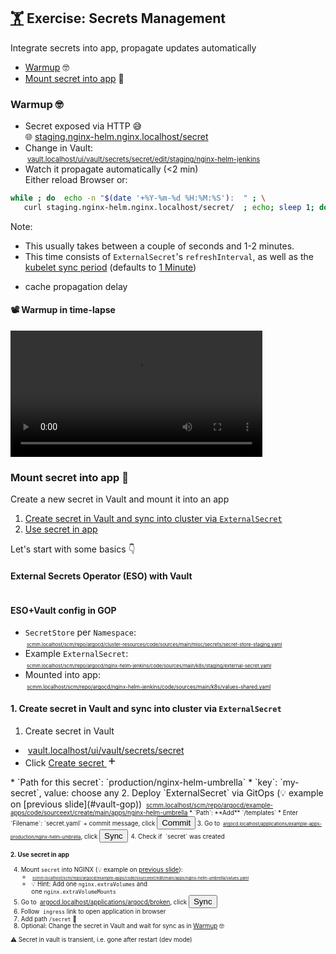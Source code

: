 <!-- .slide: id="exercise-secrets" -->
## [🏋️](#exercises) Exercise: Secrets Management  <img data-src="images/vault-logo.svg" style="height: 1.2em; vertical-align: middle;"/> <img data-src="images/eso-round-logo.svg" style="height: 1.2em; vertical-align: middle;"/> 
Integrate secrets into app, propagate updates automatically

* [Warmup](#secrets-warmup) 🤓
* [Mount secret into app](#secrets-advanced) 🚀



### Warmup 🤓
<!-- .slide: id="secrets-warmup" -->

* Secret exposed via HTTP 😅  
  <span style="font-size: 100%">🌐 <a href="http://staging.nginx-helm.nginx.localhost/secret/">staging.nginx-helm.nginx.localhost/secret</a>
* Change in Vault:  
  <span style="font-size: 80%"><img data-src="images/vault-logo.svg" style="height: 1em; vertical-align: middle;"/> <a  target="_blank"  href="http://vault.localhost/ui/vault/auth?redirect_to=%2Fvault%2Fsecrets%2Fsecret%2Fedit%2Fstaging%2Fnginx-helm-jenkins&with=userpass">vault.localhost/ui/vault/secrets/secret/edit/staging/nginx-helm-jenkins</a>
* Watch it propagate automatically  (<2 min)  
  Either reload Browser or:
```bash
while ; do  echo -n "$(date '+%Y-%m-%d %H:%M:%S'):  " ; \
   curl staging.nginx-helm.nginx.localhost/secret/  ; echo; sleep 1; done
```
Note:
* This usually takes between a couple of seconds and 1-2 minutes.  
* This time consists of `ExternalSecret`'s `refreshInterval`, as well as the [kubelet sync period](https://v1-25.docs.kubernetes.io/docs/concepts/configuration/configmap/#mounted-configmaps-are-updated-automatically)
(defaults to [1 Minute](https://kubernetes.io/docs/reference/config-api/kubelet-config.v1beta1/#kubelet-config-k8s-io-v1beta1-KubeletConfiguration))
+ cache propagation delay



#### 📽️ Warmup in time-lapse

<a href="https://user-images.githubusercontent.com/1824962/215204174-eadf180b-2a82-4273-8cbb-6e7c187267c6.mp4">
  <video controls loop data-autoplay width="80%">
    <source data-src="https://user-images.githubusercontent.com/1824962/215204174-eadf180b-2a82-4273-8cbb-6e7c187267c6.mp4" type="video/mp4">
  </video>
</a>



### Mount secret into app 🚀
<!-- .slide: id="secrets-advanced" -->

Create a new secret in Vault and mount it into an app 

1. [Create secret in Vault and sync into cluster via `ExternalSecret`](#secrets-advanced-1)
2. [Use secret in app](#secrets-advanced-2)

Let's start with some basics <a class="navigate-next">👇️</a>



<!-- .slide: style="text-align: center;" -->
#### External Secrets Operator (ESO) with Vault

<img data-src="images/External-Secret-Operator-Flow.svg" width="120%"/>



<!-- .slide: style="text-align: center;" data-background-image="images/External-Secret-Operator-CRs.svg" data-background-size="contain" -->



#### ESO+Vault config in GOP
<!-- .slide: id="vault-gop" -->

* `SecretStore` per `Namespace`:  
  <span style="font-size: 55%"><img data-src="images/Git-Icon-1788C.svg" style="height: 1.2em; vertical-align: middle;"/>  <a href="http://scmm.localhost/scm/repo/argocd/cluster-resources/code/sources/main/misc/secrets/secret-store-staging.yaml/">scmm.localhost/scm/repo/argocd/cluster-resources/code/sources/main/misc/secrets/secret-store-staging.yaml</a>
* Example `ExternalSecret`:  
  <span style="font-size: 55%"><img data-src="images/Git-Icon-1788C.svg" style="height: 1.2em; vertical-align: middle;"/>  <a href="http://scmm.localhost/scm/repo/argocd/nginx-helm-jenkins/code/sources/main/k8s/staging/external-secret.yaml">scmm.localhost/scm/repo/argocd/nginx-helm-jenkins/code/sources/main/k8s/staging/external-secret.yaml</a>
* Mounted into app:  
  <span style="font-size: 60%"><img data-src="images/Git-Icon-1788C.svg" style="height: 1.2em; vertical-align: middle;"/>  <a href="http://scmm.localhost/scm/repo/argocd/nginx-helm-jenkins/code/sources/main/k8s/values-shared.yaml">scmm.localhost/scm/repo/argocd/nginx-helm-jenkins/code/sources/main/k8s/values-shared.yaml</a>



#### 1. Create secret in Vault and sync into cluster via `ExternalSecret`
<!-- .slide: style="font-size:80%" -->
<!-- .slide: id="secrets-advanced-1" -->


1. Create secret in Vault
  * <span style="font-size: 100%"><img data-src="images/vault-logo.svg" style="height: 1.2em; vertical-align: middle;"/> <a href="http://vault.localhost/ui/vault/secrets/secret/">vault.localhost/ui/vault/secrets/secret</a></span> 
  * Click <a class="ember-view toolbar-link" target="_blank" href="http://vault.localhost/ui/vault/secrets/secret/create?initialKey=production%2Fnginx-helm-umbrella">Create secret <svg class="flight-icon flight-icon-plus flight-icon-display-inline" aria-hidden="true" data-test-icon="plus" fill="currentColor" width="16" height="16" viewBox="0 0 16 16" xmlns="http://www.w3.org/2000/svg">
    <use href="#flight-plus-16"></use><symbol id="flight-plus-16" viewBox="0 0 16 16"><path d="M9 3.5a.75.75 0 00-1.5 0V7H4a.75.75 0 000 1.5h3.5V12A.75.75 0 009 12V8.5h3.5a.75.75 0 000-1.5H9V3.5z"></path></symbol>
</svg>
</a>  
  * `Path for this secret`: `production/nginx-helm-umbrella`
  * `key`: `my-secret`, value: choose any 
2. Deploy `ExternalSecret` via GitOps (💡 example on [previous slide](#vault-gop))  
   <span style="font-size: 70%"><img data-src="images/Git-Icon-1788C.svg" style="height: 1.2em; vertical-align: middle;"/>  <a href="http://scmm.localhost/scm/repo/argocd/example-apps/code/sourceext/create/main/apps/nginx-helm-umbrella">scmm.localhost/scm/repo/argocd/example-apps/code/sourceext/create/main/apps/nginx-helm-umbrella</a> 
  * `Path`: **Add** `/templates`
  * Enter `Filename`: `secret.yaml` + commit message, click <button type="button" class="button is-primary">Commit</button>
3. Go to 
  <span style="font-size: 75%"><img data-src="images/argo-icon.svg" style="height: 1.2em; vertical-align: middle;"/> <a href="http://argocd.localhost/applications/example-apps-production/nginx-helm-umbrella">argocd.localhost/applications/example-apps-production/nginx-helm-umbrella</a></span>, click <button class="argo-button argo-button--base" style="margin-right: 2px;"><i class="fa fa-sync" style="margin-left: -5px; margin-right: 5px;"></i><span class="show-for-medium">Sync</span></div></button>
4. Check if <img data-src="images/secret.svg" style="height: 1.2em; vertical-align: middle;"/> `secret` was created  



#### 2. Use secret in app
<!-- .slide: id="secrets-advanced-2" -->
<!-- .slide: style="font-size:80%" -->

4. Mount `secret` into NGINX (💡 example on [previous slide](#vault-gop)):  
   * <span style="font-size: 65%"><img data-src="images/Git-Icon-1788C.svg" style="height: 1.2em; vertical-align: middle;"/> <a href="http://scmm.localhost/scm/repo/argocd/example-apps/code/sourceext/edit/main/apps/nginx-helm-umbrella/values.yaml">scmm.localhost/scm/repo/argocd/example-apps/code/sourceext/edit/main/apps/nginx-helm-umbrella/values.yaml</a></span>  
   * 💡 Hint: Add one `nginx.extraVolumes` and  
      one `nginx.extraVolumeMounts`
5. Go to <img data-src="images/argo-icon.svg" style="height: 1.2em; vertical-align: middle;"/> [argocd.localhost/applications/argocd/broken](http://argocd.localhost/applications/argocd/broken), click <button class="argo-button argo-button--base" style="margin-right: 2px;"><i class="fa fa-sync" style="margin-left: -5px; margin-right: 5px;"></i><span class="show-for-medium">Sync</span></div></button>
6. Follow <img data-src="images/ing.svg" style="height: 1.2em; vertical-align: middle;"/> `ingress`  [<i class="fa fa-external-link-alt"></i>](http://broken-application.localhost/) link to open application in browser
7. Add path `/secret` 🥳
8. Optional: Change the secret in Vault and wait for sync as in [Warmup](#secrets-warmup) 🤓

⚠️ Secret in vault is transient, i.e. gone after restart (dev mode)